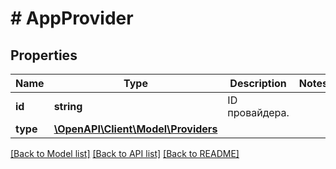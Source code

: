 # # AppProvider

## Properties

Name | Type | Description | Notes
------------ | ------------- | ------------- | -------------
**id** | **string** | ID провайдера. |
**type** | [**\OpenAPI\Client\Model\Providers**](Providers.md) |  |

[[Back to Model list]](../../README.md#models) [[Back to API list]](../../README.md#endpoints) [[Back to README]](../../README.md)

